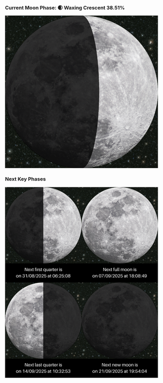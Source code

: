 ### Current Moon Phase: 🌒 Waxing Crescent 38.51%
![Moon Phase](moonphase.png)
### Next Key Phases
![Gallery](gallery.png)